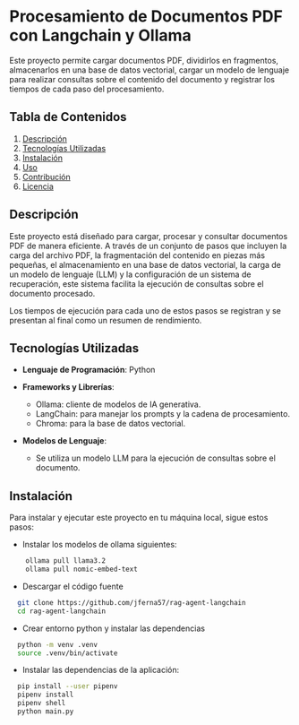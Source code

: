 # Procesamiento de Documentos PDF con Langchain y Ollama

Este proyecto permite cargar documentos PDF, dividirlos en fragmentos, almacenarlos en una base de datos vectorial, cargar un modelo de lenguaje para realizar consultas sobre el contenido del documento y registrar los tiempos de cada paso del procesamiento.

## Tabla de Contenidos

1. [Descripción](#descripción)
2. [Tecnologías Utilizadas](#tecnologías-utilizadas)
3. [Instalación](#instalación)
4. [Uso](#uso)
5. [Contribución](#contribución)
6. [Licencia](#licencia)

## Descripción

Este proyecto está diseñado para cargar, procesar y consultar documentos PDF de manera eficiente. A través de un conjunto de pasos que incluyen la carga del archivo PDF, la fragmentación del contenido en piezas más pequeñas, el almacenamiento en una base de datos vectorial, la carga de un modelo de lenguaje (LLM) y la configuración de un sistema de recuperación, este sistema facilita la ejecución de consultas sobre el documento procesado.

Los tiempos de ejecución para cada uno de estos pasos se registran y se presentan al final como un resumen de rendimiento.

## Tecnologías Utilizadas

- **Lenguaje de Programación**: Python
- **Frameworks y Librerías**:

  - Ollama: cliente de modelos de IA generativa.
  - LangChain: para manejar los prompts y la cadena de procesamiento.
  - Chroma: para la base de datos vectorial.

- **Modelos de Lenguaje**:
  - Se utiliza un modelo LLM para la ejecución de consultas sobre el documento.

## Instalación

Para instalar y ejecutar este proyecto en tu máquina local, sigue estos pasos:

- Instalar los modelos de ollama siguientes:

```bash
    ollama pull llama3.2
    ollama pull nomic-embed-text
```

- Descargar el código fuente

```bash
  git clone https://github.com/jferna57/rag-agent-langchain
  cd rag-agent-langchain
```

- Crear entorno python y instalar las dependencias

```bash
  python -m venv .venv
  source .venv/bin/activate
```

- Instalar las dependencias de la aplicación:

```bash
  pip install --user pipenv
  pipenv install
  pipenv shell
  python main.py
```

